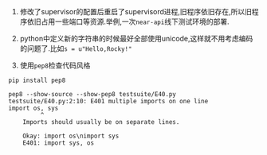 1. 修改了supervisor的配置后重启了supervisord进程,旧程序依旧存在,所以旧程序依旧占用一些端口等资源.举例,一次`near-api`线下测试环境的部署.

2. python中定义新的字符串的时候最好全部使用unicode,这样就不用考虑编码的问题了.比如`s = u"Hello,Rocky!"`

3. 使用`pep8`检查代码风格

```
pip install pep8

pep8 --show-source --show-pep8 testsuite/E40.py
testsuite/E40.py:2:10: E401 multiple imports on one line
import os, sys
         ^
    Imports should usually be on separate lines.

    Okay: import os\nimport sys
    E401: import sys, os
```

